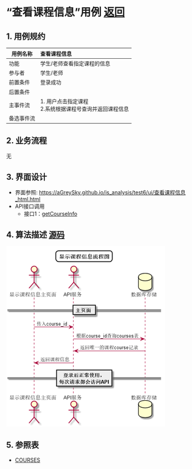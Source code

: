 # “查看课程信息”用例 [返回](../../README.md)

## 1. 用例规约

|用例名称|查看课程信息|
|-------|:-------------|
|功能|学生/老师查看指定课程的信息|
|参与者|学生/老师|
|前置条件| 登录成功|
|后置条件||
|主事件流| 1. 用户点击指定课程<br/>2.系统根据课程号查询并返回课程信息<br/>|
|备选事件流||

## 2. 业务流程
无

## 3. 界面设计
- 界面参照: https://aGreySky.github.io/is_analysis/test6/ui/查看课程信息_html.html
- API接口调用
    - 接口1：[getCourseInfo](../接口/getCourseInfo.md)

## 4. 算法描述 [源码](../流程图/显示课程信息流程图.wsd)
![显示课程信息流程图](../images/流程图/显示课程信息流程图.png)
    
## 5. 参照表

- [COURSES](../数据库设计/数据库设计.md/#COURSES)